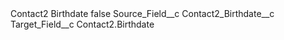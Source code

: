 <?xml version="1.0" encoding="UTF-8"?>
<CustomMetadata xmlns="http://soap.sforce.com/2006/04/metadata" xmlns:xsi="http://www.w3.org/2001/XMLSchema-instance" xmlns:xsd="http://www.w3.org/2001/XMLSchema">
    <label>Contact2 Birthdate</label>
    <protected>false</protected>
    <values>
        <field>Source_Field__c</field>
        <value xsi:type="xsd:string">Contact2_Birthdate__c</value>
    </values>
    <values>
        <field>Target_Field__c</field>
        <value xsi:type="xsd:string">Contact2.Birthdate</value>
    </values>
</CustomMetadata>
